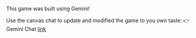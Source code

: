 This game was built using Gemini!
<br>

Use the canvas chat to update and modified the game to you own taste: 👉 Gemini Chat [link](https://g.co/gemini/share/b0861f3834c1)
